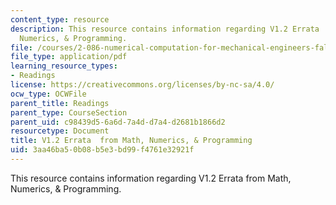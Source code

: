 ```yaml
---
content_type: resource
description: This resource contains information regarding V1.2 Errata  from Math,
  Numerics, & Programming.
file: /courses/2-086-numerical-computation-for-mechanical-engineers-fall-2012/3aa46ba50b08b5e3bd99f4761e32921f_MIT2_086F12_notes_errata.pdf
file_type: application/pdf
learning_resource_types:
- Readings
license: https://creativecommons.org/licenses/by-nc-sa/4.0/
ocw_type: OCWFile
parent_title: Readings
parent_type: CourseSection
parent_uid: c98439d5-6a6d-7a4d-d7a4-d2681b1866d2
resourcetype: Document
title: V1.2 Errata  from Math, Numerics, & Programming
uid: 3aa46ba5-0b08-b5e3-bd99-f4761e32921f
---
```

This resource contains information regarding V1.2 Errata  from Math, Numerics, & Programming.